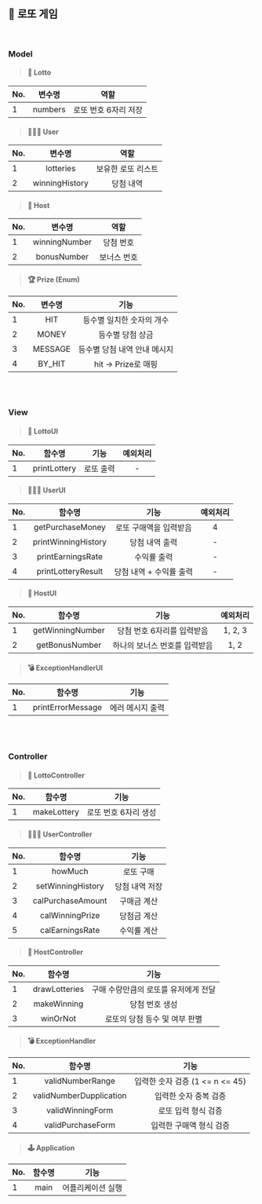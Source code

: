 ## 🎱 로또 게임

<br/>

### Model

>#### 🎰 Lotto
| No. |   변수명   |      역할      |
|-----|:-------:|:------------:|
| 1   | numbers | 로또 번호 6자리 저장 |       

>#### 🧑🏻‍💻 User
| No. |      변수명       |     역할     |   
|-----|:--------------:|:----------:|
| 1   |   lotteries    | 보유한 로또 리스트 |
| 2   | winningHistory |   당첨 내역    |


>#### 🏦 Host
| No. |      변수명       |  역할   |   
|-----|:--------------:|:-----:|
| 1   | winningNumber  | 당첨 번호 |
| 2   |bonusNumber|보너스 번호|

>#### 🏆 Prize (Enum)
| No. |   변수명   |        기능        | 
|-----|:-------:|:----------------:|
| 1   |   HIT   |  등수별 일치한 숫자의 개수  |
| 2   |  MONEY  |    등수별 당첨 상금     |
| 3   | MESSAGE | 등수별 당첨 내역 안내 메시지 |
| 4   | BY_HIT  | hit -> Prize로 매핑 |



<br/></br>



### View

> #### 🎰 LottoUI
| No. |       함수명       |      기능      | 예외처리 |
|-----|:---------------:|:------------:|:----:|
| 1   |  printLottery   |    로또 출력     |  -   |

> #### 🧑🏻‍💻 UserUI
| No. |         함수명         |       기능       |  예외처리   |
|-----|:-------------------:|:--------------:|:-------:|
| 1   |  getPurchaseMoney   | 로또 구매액을 입력받음 |  4   |
| 2   | printWinningHistory |    당첨 내역 출력    |    -    |
| 3   |  printEarningsRate  |     수익률 출력     |    -    |
| 4   | printLotteryResult  | 당첨 내역 + 수익률 출력 |    -    |

>#### 🏦 HostUI
| No. |         함수명         |       기능       |  예외처리   |
|-----|:-------------------:|:--------------:|:-------:|
| 1   |  getWinningNumber   | 당첨 번호 6자리를 입력받음  | 1, 2, 3 |
| 2   |   getBonusNumber    | 하나의 보너스 번호를 입력받음 |  1, 2   | 


>#### 💣 ExceptionHandlerUI
| No. |        함수명        |            기능            |
|-----|:-----------------:|:------------------------:|
| 1   | printErrorMessage | 에러 메시지 출력 |

<br/></br>

### Controller

>#### 🎰 LottoController
| No. |     함수명     |      기능      |
|-----|:-----------:|:------------:|
| 1   | makeLottery | 로또 번호 6자리 생성 |

>#### 🧑🏻‍💻 UserController
| No. |        함수명        |      기능      |  
|-----|:-----------------:|:------------:|
| 1   |      howMuch      |    로또 구매     |
| 2   | setWinningHistory |   당첨 내역 저장   |
| 3   | calPurchaseAmount |    구매금 계산    |
| 4   |  calWinningPrize  |    당첨금 계산    |
| 5   |  calEarningsRate  |    수익률 계산    |


>#### 🏦 HostController
| No. |      함수명      |          기능          |  
|-----|:-------------:|:--------------------:|
| 1   | drawLotteries | 구매 수량만큼의 로또를 유저에게 전달 |
| 2   |  makeWinning  |       당첨 번호 생성       |
| 3   |   winOrNot    |  로또의 당첨 등수 및 여부 판별   |

>#### 💣 ExceptionHandler
| No. |           함수명           |            기능            |
|-----|:-----------------------:|:------------------------:|
| 1   |    validNumberRange     | 입력한 숫자 검증 (1 <= n <= 45) |
| 2   | validNumberDupplication |       입력한 숫자 중복 검증       |
| 3   |    validWinningForm     |       로또 입력 형식 검증        |
| 4   |    validPurchaseForm    |      입력한 구매액 형식 검증       |



>#### 🕹 Application
| No. |       함수명       |    기능     |  
|-----|:---------------:|:---------:|
| 1   |      main       | 어플리케이션 실행 | 
